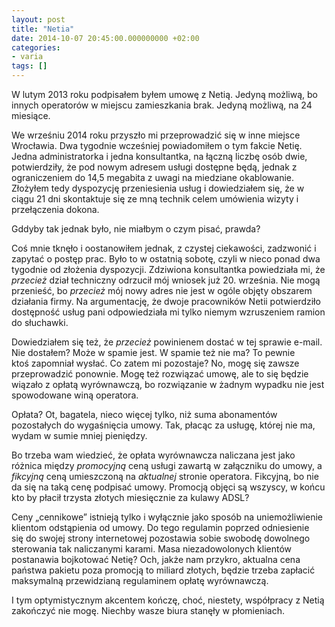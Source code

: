 ```yaml
---
layout: post
title: "Netia"
date: 2014-10-07 20:45:00.000000000 +02:00
categories:
- varia
tags: []
---
```


W lutym 2013 roku podpisałem byłem umowę z Netią. Jedyną możliwą, bo innych operatorów w miejscu zamieszkania brak. Jedyną możliwą, na 24 miesiące.

We wrześniu 2014 roku przyszło mi przeprowadzić się w inne miejsce Wrocławia. Dwa tygodnie wcześniej powiadomiłem o tym fakcie Netię. Jedna administratorka i jedna konsultantka, na łączną liczbę osób dwie, potwierdziły, że pod nowym adresem usługi dostępne będą, jednak z ograniczeniem do 14,5 megabita z uwagi na miedziane okablowanie. Złożyłem tedy dyspozycję przeniesienia usług i dowiedziałem się, że w ciągu 21 dni skontaktuje się ze mną technik celem umówienia wizyty i przełączenia dokona.

Gddyby tak jednak było, nie miałbym o czym pisać, prawda?

Coś mnie tknęło i oostanowiłem jednak, z czystej ciekawości, zadzwonić i zapytać o postęp prac. Było to w ostatnią sobotę, czyli w nieco ponad dwa tygodnie od złożenia dyspozycji. Zdziwiona konsultantka powiedziała mi, że <em>przecież</em> dział techniczny odrzucił mój wniosek już 20. września. Nie mogą przenieść, bo <em>przecież</em> mój nowy adres nie jest w ogóle objęty obszarem działania firmy. Na argumentację, że dwoje pracowników Netii potwierdziło dostępność usług pani odpowiedziała mi tylko niemym wzruszeniem ramion do słuchawki.

Dowiedziałem się też, że <em>przecież</em> powinienem dostać w tej sprawie e-mail. Nie dostałem? Może w spamie jest. W spamie też nie ma? To pewnie ktoś zapomniał wysłać. Co zatem mi pozostaje? No, mogę się zawsze przeprowadzić ponownie. Mogę też rozwiązać umowę, ale to się będzie wiązało z opłatą wyrównawczą, bo rozwiązanie w żadnym wypadku nie jest spowodowane winą operatora.

Opłata? Ot, bagatela, nieco więcej tylko, niż suma abonamentów pozostałych do wygaśnięcia umowy. Tak, płacąc za usługę, której nie ma, wydam w sumie mniej pieniędzy.

Bo trzeba wam wiedzieć, że opłata wyrównawcza naliczana jest jako różnica między <em>promocyjną</em> ceną usługi zawartą w załączniku do umowy, a <em>fikcyjną</em> ceną umieszczoną na <em>aktualnej</em> stronie operatora. Fikcyjną, bo nie da się na taką cenę podpisać umowy. Promocją objęci są wszyscy, w końcu kto by płacił trzysta złotych miesięcznie za kulawy ADSL?

Ceny „cennikowe” istnieją tylko i wyłącznie jako sposób na uniemożliwienie klientom odstąpienia od umowy. Do tego regulamin poprzed odniesienie się do swojej strony internetowej pozostawia sobie swobodę dowolnego sterowania tak naliczanymi karami. Masa niezadowolonych klientów postanawia bojkotować Netię? Och, jakże nam przykro, aktualna cena państwa pakietu poza promocją to miliard złotych, będzie trzeba zapłacić maksymalną przewidzianą regulaminem opłatę wyrównawczą.

I tym optymistycznym akcentem kończę, choć, niestety, współpracy z Netią zakończyć nie mogę. Niechby wasze biura stanęły w płomieniach.
